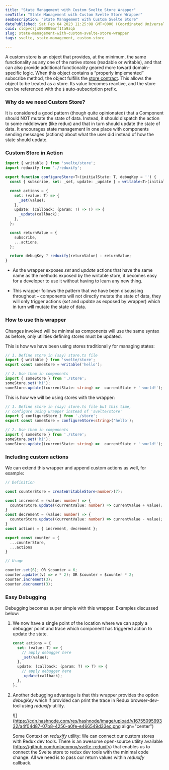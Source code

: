 ```yaml
---
title: "State Management with Custom Svelte Store Wrapper"
seoTitle: "State Management with Custom Svelte Store Wrapper"
seoDescription: "State Management with Custom Svelte Store"
datePublished: Sat Feb 04 2023 11:25:08 GMT+0000 (Coordinated Universal Time)
cuid: cldpvc7jx000009mrf1ta9zqb
slug: state-management-with-custom-svelte-store-wrapper
tags: svelte, state-management, custom-store

---
```


A custom store is an object that provides, at the minimum, the same functionality as any one of the native stores (readable or writable), and that can also provide additional functionality geared more toward domain-specific logic. When this object contains a “properly implemented” subscribe method, the object fulfills the [store contract](https://www.youtube.com/watch?v=T3XBiCbm97M). This allows the object to be treated as a store. Its value becomes reactive, and the store can be referenced with the `$` auto-subscription prefix.

### Why do we need Custom Store?

It is considered a good pattern (though quite opinionated) that a Component should NOT mutate the state of data. Instead, it should dispatch the action to some middleware (like redux) and that in turn should update the state of data. It encourages state management in one place with components sending messages (actions) about what the user did instead of how the state should update.

### Custom Store in Action

```typescript
import { writable } from 'svelte/store';
import reduxify from './reduxify';

export function configureStore<T>(initialState: T, debugKey = '') {
  const { subscribe, set: _set, update: _update } = writable<T>(initialState);

  const actions = {
    set: (value: T) => {
	  _set(value);
	},
	update: (callback: (param: T) => T) => {
	  _update(callback);
	},
  };

  const returnValue = {
	subscribe,
	...actions,
  };

  return debugKey ? reduxify(returnValue) : returnValue;
}
```

* As the wrapper exposes *set* and *update* actions that have the same name as the methods exposed by the writable store, it becomes easy for a developer to use it without having to learn any new thing.
    
* This wrapper follows the pattern that we have been discussing throughout – components will not directly mutate the state of data, they will only trigger actions (*set* and *update* as exposed by wrapper) which in turn will mutate the state of data.
    

### How to use this wrapper

Changes involved will be minimal as components will use the same syntax as before, only utilities defining stores must be updated.

This is how we have been using stores traditionally for managing states:

```typescript
// 1. Define store in (say) store.ts file
import { writable } from 'svelte/store';
export const someStore = writable('hello');

// 2. Use them in components
import { someStore } from './store';
someStore.set('hi');
someStore.update((currentState: string) =>  currentState + ' world!');
```

This is how we will be using stores with the wrapper:

```typescript
// 1. Define store in (say) store.ts file but this time,
// configure using wrapper instead of 'svelte/store'
import { configureStore } from './store';
export const someStore = configureStore<string>('hello');

// 2. Use them in components
import { someStore } from './store';
someStore.set('hi');
someStore.update((currentState: string) =>  currentState + ' world!');
```

### Including custom actions

We can extend this wrapper and append custom actions as well, for example:

```typescript
// Definition

const counterStore = createWritableStore<number>(7);

const increment = (value: number) => {
  counterStore.update((currentValue: number) => currentValue + value);
}
const decrement = (value: number) => {
  counterStore.update((currentValue: number) => currentValue - value);
}
const actions = { increment, decrement };

export const counter = {
  ...counterStore,
  ...actions
}

// Usage

counter.set(6); OR $counter = 6;
counter.update((v) => v * 2); OR $counter = $counter * 2;
counter.increment(3);
counter.decrement(3);
```

### Easy Debugging

Debugging becomes super simple with this wrapper. Examples discussed below:

1. We now have a single point of the location where we can apply a debugger point and trace which component has triggered action to update the state.
    
    ```typescript
    const actions = {
      set: (value: T) => {
        // apply debugger here
    	_set(value);
      },
      update: (callback: (param: T) => T) => {
        // apply debugger here
    	_update(callback);
      },
    };
    ```
    
2. Another debugging advantage is that this wrapper provides the option *debugKey* which if provided can print the trace in Redux browser-dev-tool using *reduxify* utility.
    
    ![](https://cdn.hashnode.com/res/hashnode/image/upload/v1675509599332/a4f04d87-07b8-4256-a0fe-e466549d33ec.png align="center")
    
    Some Context on *reduxify* utility: We can connect our custom stores with Redux dev tools. There is an awesome open-source utility available (https://github.com/unlocomqx/svelte-reduxify) that enables us to connect the Svelte store to redux dev tools with the minimal code change. All we need is to pass our return values within *reduxify* callback.